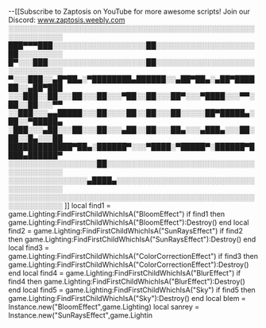--[[Subscribe to Zaptosis on YouTube for more awesome scripts!
Join our Discord: www.zaptosis.weebly.com
░░░░░░░░░░░░░░░░░░░░░░░░░░░░░░░░░░░░░░░░░░░░░░░░░░░░░░░░░░░░░
███▀▀▀███░░░░░░░░░░░░░░░░░░░██░░░░░░░░░░░░░░░░░░░░██░░░░░░░░░
█▀░░░███░░░░░░░░░░░░░░░░░░░░██░░░░░░░░░░░░░░░░░░░░░░░░░░░░░░░
▀░░░███░░▄█▀██▄░▀████████▄██████░░▄██▀██▄░▄██▀██████░░▄██▀███
░░░███░░██░░░██░░░██░░░▀██░░██░░░██▀░░░▀████░░░▀▀░██░░██░░░▀▀
░░███░░░▄▄█████░░░██░░░░██░░██░░░██░░░░░██▀█████▄░██░░▀█████▄
░███░░░▄██░░░██░░░██░░░▄██░░██░░░██▄░░░▄███▄░░░██░██░░█▄░░░██
█████████████▀██▄░██████▀░░░▀████░▀█████▀░██████▀████▄██████▀
░░░░░░░░░░░░░░░░░░██░░░░░░░░░░░░░░░░░░░░░░░░░░░░░░░░░░░░░░░░░
░░░░░░░░░░░░░░░░▄████▄░░░░░░░░░░░░░░░░░░░░░░░░░░░░░░░░░░░░░░░
░░░░░░░░░░░░░░░░░░░░░░░░░░░░░░░░░░░░░░░░░░░░░░░░░░░░░░░░░░░░░
]]
local find1 = game.Lighting:FindFirstChildWhichIsA("BloomEffect") if find1 then
    game.Lighting:FindFirstChildWhichIsA("BloomEffect"):Destroy()
end
local find2 = game.Lighting:FindFirstChildWhichIsA("SunRaysEffect") if find2 then
    game.Lighting:FindFirstChildWhichIsA("SunRaysEffect"):Destroy()
end
local find3 = game.Lighting:FindFirstChildWhichIsA("ColorCorrectionEffect") if find3 then
    game.Lighting:FindFirstChildWhichIsA("ColorCorrectionEffect"):Destroy()
end
local find4 = game.Lighting:FindFirstChildWhichIsA("BlurEffect") if find4 then
    game.Lighting:FindFirstChildWhichIsA("BlurEffect"):Destroy()
end
local find5 = game.Lighting:FindFirstChildWhichIsA("Sky") if find5 then
    game.Lighting:FindFirstChildWhichIsA("Sky"):Destroy()
end
local blem = Instance.new("BloomEffect",game.Lighting)
local sanrey = Instance.new("SunRaysEffect",game.Lightin
